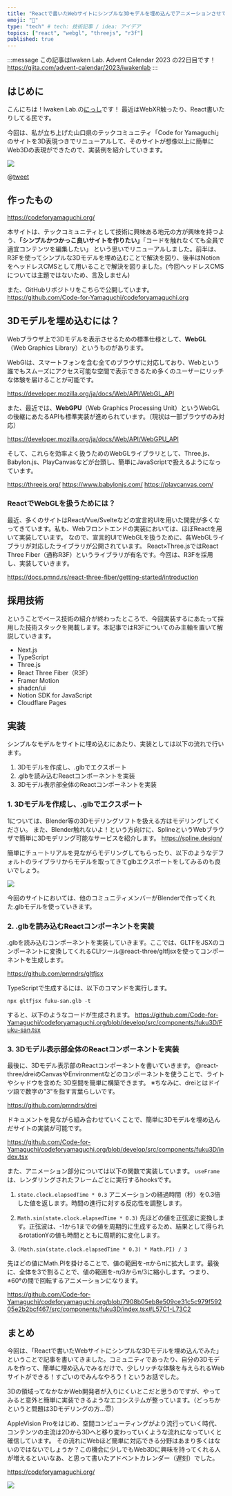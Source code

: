 ```yaml
---
title: "Reactで書いたWebサイトにシンプルな3Dモデルを埋め込んでアニメーションさせてみた"
emoji: "🥽"
type: "tech" # tech: 技術記事 / idea: アイデア
topics: ["react", "webgl", "threejs", "r3f"]
published: true
---
```


:::message
この記事はIwaken Lab. Advent Calendar 2023 の22日目です！
https://qiita.com/advent-calendar/2023/iwakenlab
:::

## はじめに
こんにちは！Iwaken Lab.の[にっし](https://twitter.com/nsd244)です！
最近はWebXR触ったり、React書いたりしてる民です。

今回は、私が立ち上げた山口県のテックコミュニティ「Code for Yamaguchi」のサイトを3D表現つきでリニューアルして、そのサイトが想像以上に簡単にWeb3Dの表現ができたので、実装例を紹介していきます。

![](https://storage.googleapis.com/zenn-user-upload/3b7e851decda-20231222.gif)

@[tweet](https://x.com/nsd244/status/1710141711257841937?s=20)

## 作ったもの

https://codeforyamaguchi.org/

本サイトは、テックコミュニティとして技術に興味ある地元の方が興味を持つよう、**「シンプルかつかっこ良いサイトを作りたい」**「コードを触れなくても全員で適宜コンテンツを編集したい」 という思いでリニューアルしました。前半は、R3Fを使ってシンプルな3Dモデルを埋め込むことで解決を図り、後半はNotionをヘッドレスCMSとして用いることで解決を図りました。(今回ヘッドレスCMSについては主題ではないため、言及しません)

また、GitHubリポジトリをこちらで公開しています。
https://github.com/Code-for-Yamaguchi/codeforyamaguchi.org

## 3Dモデルを埋め込むには？

Webブラウザ上で3Dモデルを表示させるための標準仕様として、**WebGL**（Web Graphics Library）というものがあります。

WebGlは、スマートフォンを含む全てのブラウザに対応しており、Webという誰でもスムーズにアクセス可能な空間で表示できるため多くのユーザーにリッチな体験を届けることが可能です。

https://developer.mozilla.org/ja/docs/Web/API/WebGL_API

また、最近では、**WebGPU**（Web Graphics Processing Unit）というWebGLの後継にあたるAPIも標準実装が進められています。（現状は一部ブラウザのみ対応）

https://developer.mozilla.org/ja/docs/Web/API/WebGPU_API

そして、これらを効率よく扱うためのWebGLライブラリとして、Three.js、Babylon.js、PlayCanvasなどが台頭し、簡単にJavaScriptで扱えるようになっています。

https://threejs.org/
https://www.babylonjs.com/
https://playcanvas.com/

### ReactでWebGLを扱うためには？

最近、多くのサイトはReact/Vue/Svelteなどの宣言的UIを用いた開発が多くなってきています。私も、Webフロントエンドの実装においては、ほぼReactを用いて実装しています。
なので、宣言的UIでWebGLを扱うために、各WebGLライブラリが対応したライブラリが公開されています。
React×Three.jsではReact Three Fiber（通称R3F）というライブラリが有名です。今回は、R3Fを採用し、実装していきます。

https://docs.pmnd.rs/react-three-fiber/getting-started/introduction

## 採用技術
ということでベース技術の紹介が終わったところで、今回実装するにあたって採用した技術スタックを掲載します。本記事ではR3Fについてのみ主軸を置いて解説していきます。

- Next.js
- TypeScript
- Three.js
- React Three Fiber（R3F）
- Framer Motion
- shadcn/ui
- Notion SDK for JavaScript
- Cloudflare Pages

## 実装

シンプルなモデルをサイトに埋め込むにあたり、実装としては以下の流れで行います。

1. 3Dモデルを作成し、.glbでエクスポート
2. .glbを読み込むReactコンポーネントを実装
3. 3Dモデル表示部全体のReactコンポーネントを実装

### 1. 3Dモデルを作成し、.glbでエクスポート
1については、Blender等の3Dモデリングソフトを扱える方はモデリングしてください。
また、Blender触れないよ！という方向けに、SplineというWebブラウザで簡単に3Dモデリング可能なサービスを紹介します。
https://spline.design/

簡単にチュートリアルを見ながらモデリングしてもらったり、以下のようなデフォルトのライブラリからモデルを取ってきてglbエクスポートをしてみるのも良いでしょう。

![](https://storage.googleapis.com/zenn-user-upload/25e9fd569a8d-20231223.png)

今回のサイトにおいては、他のコミュニティメンバーがBlenderで作ってくれた.glbモデルを使っていきます。

### 2. .glbを読み込むReactコンポーネントを実装

.glbを読み込むコンポーネントを実装していきます。ここでは、GLTFをJSXのコンポーネントに変換してくれるCLIツール@react-three/gltfjsxを使ってコンポーネントを生成します。

https://github.com/pmndrs/gltfjsx

TypeScriptで生成するには、以下のコマンドを実行します。

```shell
npx gltfjsx fuku-san.glb -t
```
すると、以下のようなコードが生成されます。
https://github.com/Code-for-Yamaguchi/codeforyamaguchi.org/blob/develop/src/components/fuku3D/Fuku-san.tsx

### 3. 3Dモデル表示部全体のReactコンポーネントを実装

最後に、3Dモデル表示部のReactコンポーネントを書いていきます。
@react-three/dreiのCanvasやEnvironmentなどのコンポーネントを使うことで、ライトやシャドウを含めた 3D空間を簡単に構築できます。
※ちなみに、dreiとはドイツ語で数字の"3"を指す言葉らしいです。

https://github.com/pmndrs/drei

ドキュメントを見ながら組み合わせていくことで、簡単に3Dモデルを埋め込んだサイトの実装が可能です。

https://github.com/Code-for-Yamaguchi/codeforyamaguchi.org/blob/develop/src/components/fuku3D/index.tsx

また、アニメーション部分については以下の関数で実装しています。
`useFrame`は、レンダリングされたフレームごとに実行するhooksです。

1. `state.clock.elapsedTime * 0.3`
アニメーションの経過時間（秒）を0.3倍した値を返します。時間の進行に対する反応性を調整します。

2. `Math.sin(state.clock.elapsedTime * 0.3)`
先ほどの値を正弦波に変換します。正弦波は、-1から1までの値を周期的に生成するため、結果として得られるrotationYの値も時間とともに周期的に変化します。

3. `(Math.sin(state.clock.elapsedTime * 0.3) * Math.PI) / 3`

先ほどの値にMath.PIを掛けることで、値の範囲を-πからπに拡大します。最後に、全体を3で割ることで、値の範囲を-π/3からπ/3に縮小します。つまり、±60°の間で回転するアニメーションになります。

https://github.com/Code-for-Yamaguchi/codeforyamaguchi.org/blob/7908b05eb8e509ce31c5c979f59205e2b2bcf467/src/components/fuku3D/index.tsx#L57C1-L73C2

## まとめ

今回は、「Reactで書いたWebサイトにシンプルな3Dモデルを埋め込んでみた」ということで記事を書いてきました。コミュニティであったり、自分の3Dモデルを作って、簡単に埋め込んでみるだけで、少しリッチな体験を与えられるWebサイトができる！すごいのでみんなやろう！というお話でした。

3Dの領域ってなかなかWeb開発者が入りにくいとこだと思うのですが、やってみると意外と簡単に実装できるようなエコシステムが整っています。（どっちかというと問題は3Dモデリングの方...😇）

AppleVision Proをはじめ、空間コンピューティングがより流行っていく時代、コンテンツの主流は2Dから3Dへと移り変わっていくような流れになっていくと確信しています。
その流れにWebほど簡単に対応できる分野はあまり多くはないのではないでしょうか？この機会に少しでもWeb3Dに興味を持ってくれる人が増えるといいなあ、と思って書いたアドベントカレンダー（遅刻）でした。

https://codeforyamaguchi.org/

![](https://storage.googleapis.com/zenn-user-upload/3b7e851decda-20231222.gif)